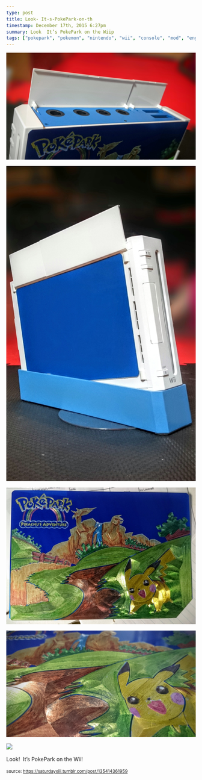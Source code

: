 ```yaml
---
type: post
title: Look- It-s-PokePark-on-th
timestamp: December 17th, 2015 6:27pm
summary: Look  It’s PokePark on the Wiip 
tags: ["pokepark", "pokemon", "nintendo", "wii", "console", "mod", "engraving", "paint", "pikachu", "art"]
---
```

<p>
                               <img src="../media/135414361959_1.jpg"/>
                           </p>
                                                                                                                           <p>
                               <img src="../media/135414361959_2.jpg"/>
                           </p>
                                                                                                                           <p>
                               <img src="../media/135414361959_3.jpg"/>
                           </p>
                                                                                                                           <p>
                               <img src="../media/135414361959_4.jpg"/>
                           </p>
                                                                                                                           <p>
                               <img src="../media/135414361959_5.jpg"/>
                           </p>
                                                                                                                      <div class="caption"><p>Look!  It’s PokePark on the Wii!</p> </div>
                                    
                
                
                
                
                                
<small>source: https://saturdayxiii.tumblr.com/post/135414361959</small>
